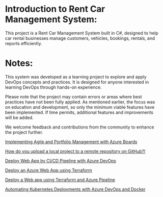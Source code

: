 # Introduction to Rent Car Management System:
This project is a Rent Car Management System built in C#, designed to help car rental businesses manage customers, vehicles, bookings, rentals, and reports efficiently.


# Notes:
This system was developed as a learning project to explore and apply DevOps concepts and practices. It is designed for anyone interested in learning DevOps through hands-on experience.

Please note that the project may contain errors or areas where best practices have not been fully applied. As mentioned earlier, the focus was on education and development, so only the minimum viable features have been implemented. If time permits, additional features and improvements will be added.

We welcome feedback and contributions from the community to enhance the project further.



[Implementing Agile and Portfolio Management with Azure Boards](https://github.com/nehadjsh/Implementing-Agile-and-Portfolio-Management-with-Azure-Boards/issues/1)

 [How do you upload a local project to a remote repository on GitHub?!](https://github.com/nehadjsh/RentCarManagement/issues/1#issue-2723844742)

 [Deploy Web App by CI/CD Pipeline with Azure DevOps](https://github.com/nehadjsh/RentCarManagement/issues/2)

 [Deploy an Azure Web App using Terraform](https://github.com/nehadjsh/deploy-azure-webapp-using-terraform/issues/1#issue-2762065636)
 
 [Deploy a Web app using Terraform and Azure Pipeline](https://github.com/nehadjsh/deploy-webapp-terraform-azure-pipeline/issues/1#issue-2771564948)


[Automating Kubernetes Deployments with Azure DevOps and Docker](https://github.com/nehadjsh/RentCarManagement/issues/3#issue-2974711377)
